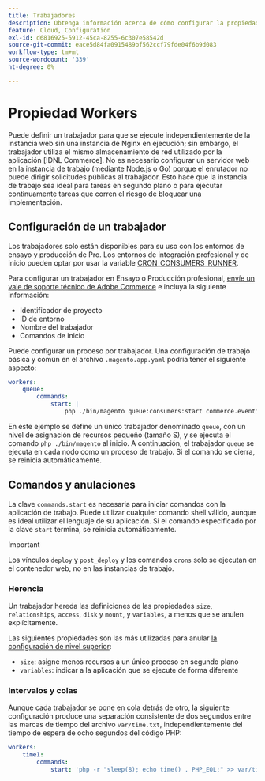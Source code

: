```yaml
---
title: Trabajadores
description: Obtenga información acerca de cómo configurar la propiedad de trabajadores en el archivo de configuración de la aplicación  [!DNL Commerce] .
feature: Cloud, Configuration
exl-id: d6816925-5912-45ca-8255-6c307e58542d
source-git-commit: eace5d84fa0915489bf562ccf79fde04f6b9d083
workflow-type: tm+mt
source-wordcount: '339'
ht-degree: 0%

---
```


# Propiedad Workers

Puede definir un trabajador para que se ejecute independientemente de la instancia web sin una instancia de Nginx en ejecución; sin embargo, el trabajador utiliza el mismo almacenamiento de red utilizado por la aplicación [!DNL Commerce]. No es necesario configurar un servidor web en la instancia de trabajo (mediante Node.js o Go) porque el enrutador no puede dirigir solicitudes públicas al trabajador. Esto hace que la instancia de trabajo sea ideal para tareas en segundo plano o para ejecutar continuamente tareas que corren el riesgo de bloquear una implementación.

## Configuración de un trabajador

Los trabajadores solo están disponibles para su uso con los entornos de ensayo y producción de Pro. Los entornos de integración profesional y de inicio pueden optar por usar la variable [CRON_CONSUMERS_RUNNER](../environment/variables-deploy.md#cron_consumers_runner).

Para configurar un trabajador en Ensayo o Producción profesional, [envíe un vale de soporte técnico de Adobe Commerce](https://experienceleague.adobe.com/docs/commerce-knowledge-base/kb/help-center-guide/magento-help-center-user-guide.html#submit-ticket) e incluya la siguiente información:

- Identificador de proyecto
- ID de entorno
- Nombre del trabajador
- Comandos de inicio

Puede configurar un proceso por trabajador. Una configuración de trabajo básica y común en el archivo `.magento.app.yaml` podría tener el siguiente aspecto:

```yaml
workers:
    queue:
        commands:
            start: |
                php ./bin/magento queue:consumers:start commerce.eventing.event.publish
```

En este ejemplo se define un único trabajador denominado `queue`, con un nivel de asignación de recursos pequeño (tamaño S), y se ejecuta el comando `php ./bin/magento` al inicio. A continuación, el trabajador `queue` se ejecuta en cada nodo como un proceso de trabajo. Si el comando se cierra, se reinicia automáticamente.

## Comandos y anulaciones

La clave `commands.start` es necesaria para iniciar comandos con la aplicación de trabajo. Puede utilizar cualquier comando shell válido, aunque es ideal utilizar el lenguaje de su aplicación. Si el comando especificado por la clave `start` termina, se reinicia automáticamente.

>[!IMPORTANT]
>
>Los vínculos `deploy` y `post_deploy` y los comandos `crons` solo se ejecutan en el contenedor web, no en las instancias de trabajo.

### Herencia

Un trabajador hereda las definiciones de las propiedades `size`, `relationships`, `access`, `disk` y `mount`, y `variables`, a menos que se anulen explícitamente.

Las siguientes propiedades son las más utilizadas para anular [la configuración de nivel superior](properties.md):

- `size`: asigne menos recursos a un único proceso en segundo plano
- `variables`: indicar a la aplicación que se ejecute de forma diferente

### Intervalos y colas

Aunque cada trabajador se pone en cola detrás de otro, la siguiente configuración produce una separación consistente de dos segundos entre las marcas de tiempo del archivo `var/time.txt`, independientemente del tiempo de espera de ocho segundos del código PHP:

```yaml
workers:
    time1:
        commands:
            start: 'php -r "sleep(8); echo time() . PHP_EOL;" >> var/time.txt& sleep 2'
```
